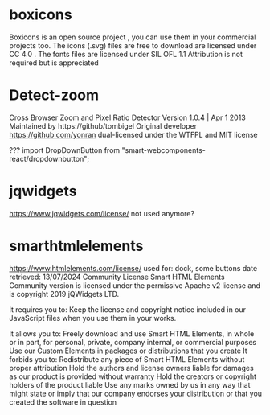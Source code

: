 
# boxicons
Boxicons is an open source project , you can use them in your commercial projects too.
The icons (.svg) files are free to download are licensed under CC 4.0 .
The fonts files are licensed under SIL OFL 1.1
Attribution is not required but is appreciated



# Detect-zoom
Cross Browser Zoom and Pixel Ratio Detector
Version 1.0.4 | Apr 1 2013
Maintained by https://github/tombigel
Original developer https://github.com/yonran
    dual-licensed under the WTFPL and MIT license

???
import DropDownButton from "smart-webcomponents-react/dropdownbutton";

# jqwidgets
https://www.jqwidgets.com/license/
not used anymore?

# smarthtmlelements
https://www.htmlelements.com/license/
used for: dock, some buttons 
date retrieved: 13/07/2024
Community License
Smart HTML Elements Community version is licensed under the permissive Apache v2 license and is copyright 2019 jQWidgets LTD.

It requires you to:
    Keep the license and copyright notice included in our JavaScript files when you use them in your works.

It allows you to:
    Freely download and use Smart HTML Elements, in whole or in part, for personal, private, company internal, or commercial purposes
    Use our Custom Elements in packages or distributions that you create
It forbids you to:
    Redistribute any piece of Smart HTML Elements without proper attribution
    Hold the authors and license owners liable for damages as our product is provided without warranty
    Hold the creators or copyright holders of the product liable
    Use any marks owned by us in any way that might state or imply that our company endorses your distribution or
    that you created the software in question
